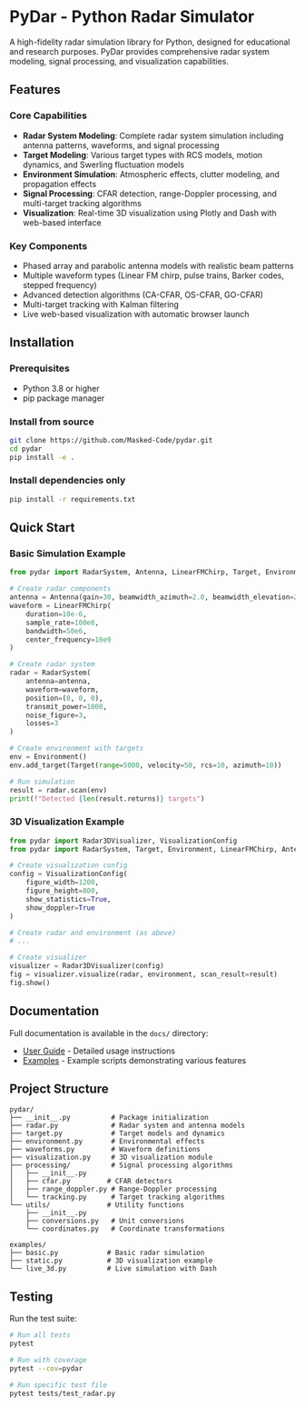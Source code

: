 # PyDar - Python Radar Simulator

A high-fidelity radar simulation library for Python, designed for educational and research purposes. PyDar provides comprehensive radar system modeling, signal processing, and visualization capabilities.

## Features

### Core Capabilities
- **Radar System Modeling**: Complete radar system simulation including antenna patterns, waveforms, and signal processing
- **Target Modeling**: Various target types with RCS models, motion dynamics, and Swerling fluctuation models
- **Environment Simulation**: Atmospheric effects, clutter modeling, and propagation effects
- **Signal Processing**: CFAR detection, range-Doppler processing, and multi-target tracking algorithms
- **Visualization**: Real-time 3D visualization using Plotly and Dash with web-based interface

### Key Components
- Phased array and parabolic antenna models with realistic beam patterns
- Multiple waveform types (Linear FM chirp, pulse trains, Barker codes, stepped frequency)
- Advanced detection algorithms (CA-CFAR, OS-CFAR, GO-CFAR)
- Multi-target tracking with Kalman filtering
- Live web-based visualization with automatic browser launch

## Installation

### Prerequisites

- Python 3.8 or higher
- pip package manager

### Install from source

```bash
git clone https://github.com/Masked-Code/pydar.git
cd pydar
pip install -e .
```

### Install dependencies only

```bash
pip install -r requirements.txt
```

## Quick Start

### Basic Simulation Example

```python
from pydar import RadarSystem, Antenna, LinearFMChirp, Target, Environment

# Create radar components
antenna = Antenna(gain=30, beamwidth_azimuth=2.0, beamwidth_elevation=2.0)
waveform = LinearFMChirp(
    duration=10e-6,
    sample_rate=100e6,
    bandwidth=50e6,
    center_frequency=10e9
)

# Create radar system
radar = RadarSystem(
    antenna=antenna,
    waveform=waveform,
    position=(0, 0, 0),
    transmit_power=1000,
    noise_figure=3,
    losses=3
)

# Create environment with targets
env = Environment()
env.add_target(Target(range=5000, velocity=50, rcs=10, azimuth=10))

# Run simulation
result = radar.scan(env)
print(f"Detected {len(result.returns)} targets")
```

### 3D Visualization Example

```python
from pydar import Radar3DVisualizer, VisualizationConfig
from pydar import RadarSystem, Target, Environment, LinearFMChirp, Antenna

# Create visualization config
config = VisualizationConfig(
    figure_width=1200,
    figure_height=800,
    show_statistics=True,
    show_doppler=True
)

# Create radar and environment (as above)
# ...

# Create visualizer
visualizer = Radar3DVisualizer(config)
fig = visualizer.visualize(radar, environment, scan_result=result)
fig.show()
```

## Documentation

Full documentation is available in the `docs/` directory:

- [User Guide](docs/user_guide.md) - Detailed usage instructions
- [Examples](examples/) - Example scripts demonstrating various features

## Project Structure

```
pydar/
├── __init__.py          # Package initialization
├── radar.py             # Radar system and antenna models
├── target.py            # Target models and dynamics
├── environment.py       # Environmental effects
├── waveforms.py         # Waveform definitions
├── visualization.py     # 3D visualization module
├── processing/          # Signal processing algorithms
│   ├── __init__.py
│   ├── cfar.py         # CFAR detectors
│   ├── range_doppler.py # Range-Doppler processing
│   └── tracking.py      # Target tracking algorithms
└── utils/              # Utility functions
    ├── __init__.py
    ├── conversions.py   # Unit conversions
    └── coordinates.py   # Coordinate transformations

examples/
├── basic.py            # Basic radar simulation
├── static.py           # 3D visualization example
└── live_3d.py          # Live simulation with Dash
```

## Testing

Run the test suite:

```bash
# Run all tests
pytest

# Run with coverage
pytest --cov=pydar

# Run specific test file
pytest tests/test_radar.py
```